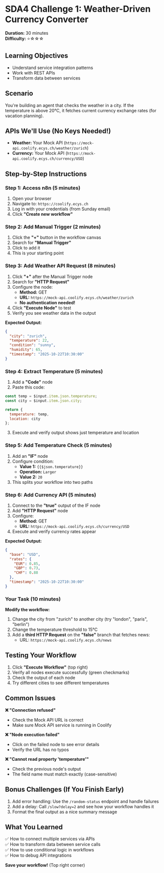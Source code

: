 # SDA4 Challenge 1: Weather-Driven Currency Converter
**Duration:** 30 minutes  
**Difficulty:** ⭐☆☆☆

## Learning Objectives
- Understand service integration patterns
- Work with REST APIs
- Transform data between services

## Scenario
You're building an agent that checks the weather in a city. If the temperature is above 20°C, it fetches current currency exchange rates (for vacation planning).

## APIs We'll Use (No Keys Needed!)
- **Weather:** Your Mock API (`https://mock-api.coolify.ecys.ch/weather/zurich`)
- **Currency:** Your Mock API (`https://mock-api.coolify.ecys.ch/currency/USD`)

## Step-by-Step Instructions

### Step 1: Access n8n (5 minutes)
1. Open your browser
2. Navigate to: `https://coolify.ecys.ch`
3. Log in with your credentials (from Sunday email)
4. Click **"Create new workflow"**

### Step 2: Add Manual Trigger (2 minutes)
1. Click the **"+"** button in the workflow canvas
2. Search for **"Manual Trigger"**
3. Click to add it
4. This is your starting point

### Step 3: Add Weather API Request (8 minutes)
1. Click **"+"** after the Manual Trigger node
2. Search for **"HTTP Request"**
3. Configure the node:
   - **Method:** GET
   - **URL:** `https://mock-api.coolify.ecys.ch/weather/zurich`
   - **No authentication needed!**
4. Click **"Execute Node"** to test
5. Verify you see weather data in the output

**Expected Output:**
```json
{
  "city": "zurich",
  "temperature": 22,
  "condition": "sunny",
  "humidity": 65,
  "timestamp": "2025-10-22T10:30:00"
}
```

### Step 4: Extract Temperature (5 minutes)
1. Add a **"Code"** node
2. Paste this code:
```javascript
const temp = $input.item.json.temperature;
const city = $input.item.json.city;

return {
  temperature: temp,
  location: city
};
```
3. Execute and verify output shows just temperature and location

### Step 5: Add Temperature Check (5 minutes)
1. Add an **"IF"** node
2. Configure condition:
   - **Value 1:** `{{$json.temperature}}`
   - **Operation:** `Larger`
   - **Value 2:** `20`
3. This splits your workflow into two paths

### Step 6: Add Currency API (5 minutes)
1. Connect to the **"true"** output of the IF node
2. Add **"HTTP Request"** node
3. Configure:
   - **Method:** GET
   - **URL:** `https://mock-api.coolify.ecys.ch/currency/USD`
4. Execute and verify currency rates appear

**Expected Output:**
```json
{
  "base": "USD",
  "rates": {
    "EUR": 0.85,
    "GBP": 0.73,
    "CHF": 0.88
  },
  "timestamp": "2025-10-22T10:30:00"
}
```

### Your Task (10 minutes)
**Modify the workflow:**
1. Change the city from "zurich" to another city (try "london", "paris", "berlin")
2. Change the temperature threshold to 15°C
3. Add a **third HTTP Request** on the **"false"** branch that fetches news:
   - URL: `https://mock-api.coolify.ecys.ch/news`

## Testing Your Workflow
1. Click **"Execute Workflow"** (top right)
2. Verify all nodes execute successfully (green checkmarks)
3. Check the output of each node
4. Try different cities to see different temperatures

## Common Issues

**❌ "Connection refused"**
- Check the Mock API URL is correct
- Make sure Mock API service is running in Coolify

**❌ "Node execution failed"**
- Click on the failed node to see error details
- Verify the URL has no typos

**❌ "Cannot read property 'temperature'"**
- Check the previous node's output
- The field name must match exactly (case-sensitive)

## Bonus Challenges (If You Finish Early)
1. Add error handling: Use the `/random-status` endpoint and handle failures
2. Add a delay: Call `/slow?delay=2` and see how your workflow handles it
3. Format the final output as a nice summary message

## What You Learned
✅ How to connect multiple services via APIs  
✅ How to transform data between service calls  
✅ How to use conditional logic in workflows  
✅ How to debug API integrations  

**Save your workflow!** (Top right corner)